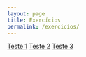 ```yaml
---
layout: page
title: Exercícios
permalink: /exercicios/
---
```




[Teste 1](Teste01.html)
[Teste 2](Teste02.html)
[Teste 3](Teste03.html)